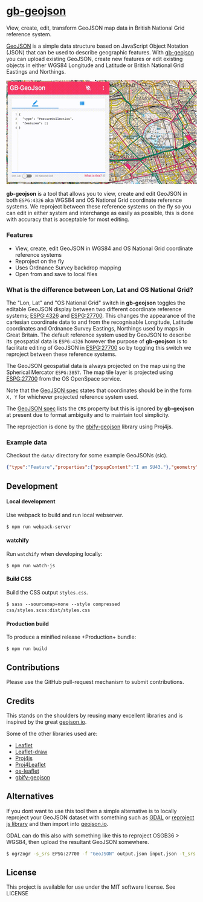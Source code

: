 # [gb-geojson](http://rob-murray.github.io/gb-geojson/)

View, create, edit, transform GeoJSON map data in British National Grid reference system.

[GeoJSON](http://geojson.org/) is a simple data structure based on JavaScript Object Notation (JSON) that can be used to describe geographic features. With [gb-geojson](http://rob-murray.github.io/gb-geojson/) you can upload existing GeoJSON, create new features or edit existing objects in either WGS84 Longitude and Latitude or British National Grid Eastings and Northings.

![Editing a GeoJSON Feature and reprojecting coordinates to OSGB36](gb-geo-edit.gif?raw=true "Editing a GeoJSON Feature and reprojecting coordinates to OSGB36")

**gb-geojson** is a tool that allows you to view, create and edit GeoJSON in both `ESPG:4326` aka WGS84 and OS National Grid coordinate reference systems. We reproject between these reference systems on the fly so you can edit in either system and interchange as easily as possible, this is done with accuracy that is acceptable for most editing.


### Features

* View, create, edit GeoJSON in WGS84 and OS National Grid coordinate reference systems
* Reproject on the fly
* Uses Ordnance Survey backdrop mapping
* Open from and save to local files


### What is the difference between Lon, Lat and OS National Grid?

The "Lon, Lat" and "OS National Grid" switch in **gb-geojson** toggles the editable GeoJSON display between two different coordinate reference systems; [ESPG:4326](http://spatialreference.org/ref/epsg/wgs-84/) and [ESPG:27700](http://spatialreference.org/ref/epsg/27700/). This changes the appearance of the cartesian coordinate data to and from the recognisable Longitude, Latitude coordinates and Ordnance Survey Eastings, Northings used by maps in Great Britain. The default reference system used by GeoJSON to describe its geospatial data is `ESPG:4326` however the purpose of **gb-geojson** is to facilitate editing of GeoJSON in [ESPG:27700](http://spatialreference.org/ref/epsg/27700/) so by toggling this switch we reproject between these reference systems.

The GeoJSON geospatial data is always projected on the map using the Spherical Mercator `ESPG:3857`. The map tile layer is projected using [ESPG:27700](http://spatialreference.org/ref/epsg/27700/) from the OS OpenSpace service.

Note that the [GeoJSON spec](http://geojson.org/geojson-spec.html#positions) states that coordinates should be in the form `X, Y` for whichever projected reference system used.

The [GeoJSON spec](http://geojson.org/geojson-spec.html#coordinate-reference-system-objects) lists the `CRS` property but this is ignored by **gb-geojson** at present due to format ambiguity and to maintain tool simplicity.

The reprojection is done by the [gbify-geojson](https://github.com/rob-murray/gbify-geojson) library using Proj4js.


### Example data

Checkout the `data/` directory for some example GeoJSONs (sic).

```json
{"type":"Feature","properties":{"popupContent":"I am SU43."},"geometry":{"type":"Polygon","coordinates":[[[440000,130000],[450000,130000],[450000,140000],[440000,140000],[440000,130000]]]}}
```


## Development

#### Local development

Use webpack to build and run local webserver.

```bash
$ npm run webpack-server
```

#### watchify

Run `watchify` when developing locally:

```
$ npm run watch-js
```

#### Build CSS

Build the CSS output `styles.css`.

```
$ sass --sourcemap=none --style compressed css/styles.scss:dist/styles.css
```

#### Production build

To produce a minified release +Production+ bundle:

```
$ npm run build
```


## Contributions

Please use the GitHub pull-request mechanism to submit contributions.


## Credits

This stands on the shoulders by reusing many excellent libraries and is inspired by the great [geojson.io](https://github.com/mapbox/geojson.io).

Some of the other libraries used are:

* [Leaflet](https://github.com/Leaflet/)
* [Leaflet-draw](https://github.com/Leaflet/Leaflet.draw)
* [Proj4js](http://proj4js.org/)
* [Proj4Leaflet](https://github.com/kartena/Proj4Leaflet)
* [os-leaflet](https://github.com/rob-murray/os-leaflet)
* [gbify-geojson](https://github.com/rob-murray/gbify-geojson)

## Alternatives

If you dont want to use this tool then a simple alternative is to locally reproject your GeoJSON dataset with something such as [GDAL](http://www.gdal.org/ogr2ogr.html) or [reproject js library](https://github.com/perliedman/reproject) and then import into [geojson.io](https://github.com/mapbox/geojson.io).

GDAL can do this also with something like this to reproject OSGB36 > WGS84, then upload the resultant GeoJSON somewhere.

```bash
$ ogr2ogr -s_srs EPSG:27700 -f "GeoJSON" output.json input.json -t_srs EPSG:4326
```

## License

This project is available for use under the MIT software license.
See LICENSE
